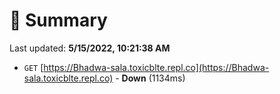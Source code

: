 # 📖 Summary
Last updated: **5/15/2022, 10:21:38 AM**

- `GET` [https://Bhadwa-sala.toxicblte.repl.co](https://Bhadwa-sala.toxicblte.repl.co) - **Down** (1134ms)
